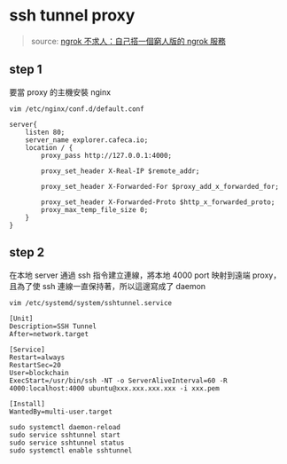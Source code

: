 # ssh tunnel proxy

> source: [ngrok 不求人：自己搭一個窮人版的 ngrok 服務](https://5xruby.tw/posts/easy-ngrok-by-nginx-ssh-tunnel)

## step 1

要當 proxy 的主機安裝 nginx

`vim /etc/nginx/conf.d/default.conf`

```
server{
    listen 80;
    server_name explorer.cafeca.io;
    location / {
        proxy_pass http://127.0.0.1:4000;

        proxy_set_header X-Real-IP $remote_addr;

        proxy_set_header X-Forwarded-For $proxy_add_x_forwarded_for;

        proxy_set_header X-Forwarded-Proto $http_x_forwarded_proto;
        proxy_max_temp_file_size 0;
    }
}
```

## step 2

在本地 server 通過 ssh 指令建立連線，將本地 4000 port 映射到遠端 proxy，且為了使 ssh 連線一直保持著，所以這邊寫成了 daemon

`vim /etc/systemd/system/sshtunnel.service`

```
[Unit]
Description=SSH Tunnel
After=network.target

[Service]
Restart=always
RestartSec=20
User=blockchain
ExecStart=/usr/bin/ssh -NT -o ServerAliveInterval=60 -R 4000:localhost:4000 ubuntu@xxx.xxx.xxx.xxx -i xxx.pem

[Install]
WantedBy=multi-user.target
```

```
sudo systemctl daemon-reload
sudo service sshtunnel start
sudo service sshtunnel status
sudo systemctl enable sshtunnel
```
